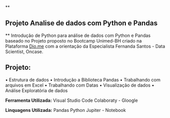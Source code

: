 **

## Projeto Analise de dados com Python e Pandas

**
 Introdução de Python para análise de dados com Python e Pandas baseado no Projeto proposto
no Bootcamp Unimed-BH criado na Plataforma [Dio.me](https://www.dio.me/) com a orientação da Especialista Fernanda Santos - Data Scientist, Oncase.


## Projeto:

• Estrutura de dados
• Introdução a Biblioteca Pandas
• Trabalhando com arquivos em Excel
• Trabalhando com Datas
• Visualização de dados
• Análise Exploratória de dados


**Ferramenta Utilizada:**
   Visual Studio Code
   Colaboraty - Gloogle

**Linquagens Utilizada:**
   Pandas
   Python
   Jupiter - Notebook
